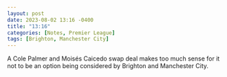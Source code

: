 ```yaml
---
layout: post
date: 2023-08-02 13:16 -0400
title: "13:16"
categories: [Notes, Premier League]
tags: [Brighton, Manchester City]
---
```


A Cole Palmer and Moisés Caicedo swap deal makes too much sense for it not to be an option being considered by Brighton and Manchester City. 


